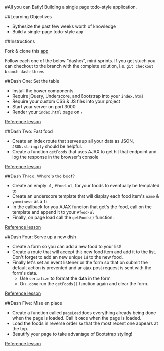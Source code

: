 #All you can Eatly!
Building a single page todo-style application.

##Learning Objectives

* Sythesize the past few weeks worth of knowledge
* Build a single-page todo-style app

##Instructions

Fork & clone this [app](https://github.com/sf-wdi-21/toEatly)

Follow each one of the below "dashes", mini-sprints. If you get stuch you can checkout to the branch with the complete solution, i.e. `git checkout branch dash-three`.

##Dash One: Set the table

* Install the bower components
* Require jQuery, Underscore, and Bootstrap into your `index.html`
* Require your custom CSS & JS files into your project
* Start your server on port 3000
* Render your `index.html` page on `/`

[Reference lesson](https://github.com/sf-wdi-21/notes/blob/master/week-03/day-01-bootstrap-orm/dawn-bootstrap/readme.md)

##Dash Two: Fast food

* Create an index route that serves up all your data as JSON, `JSON.stringify` should be helpful.
* Create a function `getFoods` that uses AJAX to get hit that endpoint and log the response in the browser's console

[Reference lesson](https://github.com/sf-wdi-21/notes/tree/master/week-02/day-02-forms+AJAX/dusk-ajax)

##Dash Three: Where's the beef?

* Create an emply `ul`, `#food-ul`, for your foods to eventually be templated to
* Create an underscore template that will display each food item's `name` & `yumminess` as a `li`
* In the callback for you AJAX function that get's the food, call on the template and append it to your `#food-ul`
* Finally, on page load call the `getFoods()` function.

[Reference lesson](https://github.com/sf-wdi-21/notes/blob/master/week-02/day-03-jquery-templating/html-templating/readme.md)

##Dash Four: Serve up a new dish

* Create a form so you can add a new food to your list!
* Create a route that will accept this new food item and add it to the list. Don't forget to add an new unique `id` to the new food.
* Finally let's set an event listener on the form so that on submit the default action is prevented and an ajax post request is sent with the form's data.
	* Use `serialize` to format the data in the form
	* On `.done` run the `getFoods()` function again and clear the form.

[Reference lesson](https://github.com/sf-wdi-21/notes/tree/master/week-02/day-02-forms+AJAX/dawn-forms)

##Dash Five: Mise en place

* Create a function called `pageLoad` does everything already being done when the page is loaded. Call it once when the page is loaded.
* Load the foods in reverse order so that the most recent one appears at the top.
* Beautify your page to take advantage of Bootstrap styling!

[Reference lesson](https://github.com/sf-wdi-21/notes/blob/master/week-03/day-01-bootstrap-orm/dawn-bootstrap/readme.md)